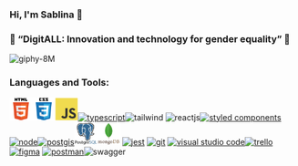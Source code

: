 ### Hi, I'm Sablina 👋


### :purple_heart: “DigitALL: Innovation and technology for gender equality” :purple_heart:




![giphy-8M](https://user-images.githubusercontent.com/116072654/223287948-c4afddba-87ab-461b-8f0b-9ad65f7a0be8.gif)


<h3 align="left">Languages and Tools:</h3>
<p align="left">
<img src="https://raw.githubusercontent.com/devicons/devicon/master/icons/html5/html5-original-wordmark.svg" alt="html5" width="40" height="40"/></a><a href="https://www.w3schools.com/css/" target="_blank"><img src="https://raw.githubusercontent.com/devicons/devicon/master/icons/css3/css3-original-wordmark.svg" alt="css3" width="40" height="40"/></a><img src="https://raw.githubusercontent.com/devicons/devicon/master/icons/javascript/javascript-original.svg" alt="javascript" width="40" height="40"/></a><a href="https://tailwindcss.com/" target="_blank"><a href="https://www.typescriptlang.org/" target="_blank"><img src="https://www.vectorlogo.zone/logos/typescriptlang/typescriptlang-icon.svg" alt="typescript" width="40" height="40"/></a><img src="https://www.vectorlogo.zone/logos/tailwindcss/tailwindcss-icon.svg" alt="tailwind" width="40" height="40"/></a> <img src="https://www.vectorlogo.zone/logos/reactjs/reactjs-icon.svg" alt="reactjs" width="40" height="40"/></a><a href="https://styled-components.com/" target="_blank"><img src="https://user-images.githubusercontent.com/73828751/196031378-39079b3e-cffa-4f95-a1cf-bfc3fac0051c.png" alt="styled components" width="40" height="40"/></a> <a href="https://nodejs.org/es/" target="_blank"><img src="https://www.vectorlogo.zone/logos/nodejs/nodejs-ar21.svg" alt="node" width="auto" height="40"/></a><a href="https://www.postgresql.org" target="_blank"><img src="https://user-images.githubusercontent.com/73828751/196030749-6de0aae5-ef73-4146-a091-0b63bed6f9e3.png" alt="postgis" width="auto" height="40"/><img src="https://raw.githubusercontent.com/devicons/devicon/master/icons/postgresql/postgresql-original-wordmark.svg" alt="postgresql" width="40" height="40"/><a href="https://www.mongodb.com/" target="_blank"></a><img src="https://raw.githubusercontent.com/devicons/devicon/master/icons/mongodb/mongodb-original-wordmark.svg" alt="mongodb" width="40" height="40"/></a> <a href="https://www.mysql.com/" target="_blank"></a><a href="https://axios-http.com/es/docs/intro" target="_blank"><img src="https://www.vectorlogo.zone/logos/jestjsio/jestjsio-icon.svg" alt="jest" width="40" height="40"/></a> 
<a href="https://git-scm.com/" target="_blank"><img src="https://www.vectorlogo.zone/logos/git-scm/git-scm-icon.svg" alt="git" width="40" height="40"/></a> <a href="https://code.visualstudio.com/" target="_blank"><img src="https://user-images.githubusercontent.com/73828751/196031035-6a63c8a8-e561-4654-b699-93d82f23d58f.png" alt="visual studio code" width="40" height="40"/><a href="https://trello.com/es" target="_blank"><img src="https://www.vectorlogo.zone/logos/trello/trello-icon.svg" alt="trello" width="40" height="40"/></a><a href="https://www.figma.com/" target="_blank"><img src="https://www.vectorlogo.zone/logos/figma/figma-icon.svg" alt="figma" width="40" height="40"/></a>
<a href="https://www.figma.com/" target="_blank"><a href="https://www.adobe.com/es/products/xd.html" target="_blank"><a href="https://trello.com/es" target="_blank"><a href="https://postman.com" target="_blank"><img src="https://www.vectorlogo.zone/logos/getpostman/getpostman-icon.svg" alt="postman" width="40" height="40"/></a><img src="https://user-images.githubusercontent.com/25181517/186711335-a3729606-5a78-4496-9a36-06efcc74f800.png" alt="swagger" width="50" height="50"/>





<!--
**sablinali/sablinali** is a ✨ _special_ ✨ repository because its `README.md` (this file) appears on your GitHub profile.

Here are some ideas to get you started:

- 🔭 I’m currently working on ...
- 🌱 I’m currently learning ...
- 👯 I’m looking to collaborate on ...
- 🤔 I’m looking for help with ...
- 💬 Ask me about ...
- 📫 How to reach me: ...
- 😄 Pronouns: ...
- ⚡ Fun fact: ...
-->
